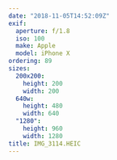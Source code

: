 ```yaml
---
date: "2018-11-05T14:52:09Z"
exif:
  aperture: f/1.8
  iso: 100
  make: Apple
  model: iPhone X
ordering: 89
sizes:
  200x200:
    height: 200
    width: 200
  640w:
    height: 480
    width: 640
  "1280":
    height: 960
    width: 1280
title: IMG_3114.HEIC
---
```

